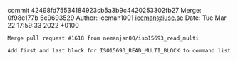 commit 42498fd75534184923cb5a3b9c4420253302fb27
Merge: 0f98e177b 5c9693529
Author: iceman1001 <iceman@iuse.se>
Date:   Tue Mar 22 17:59:33 2022 +0100

    Merge pull request #1618 from nemanjan00/iso15693_read_multi
    
    Add first and last block for ISO15693_READ_MULTI_BLOCK to command list

